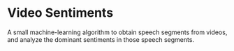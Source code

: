 # Video Sentiments
A small machine-learning algorithm to obtain speech segments from videos, and analyze the dominant sentiments in those speech segments.
